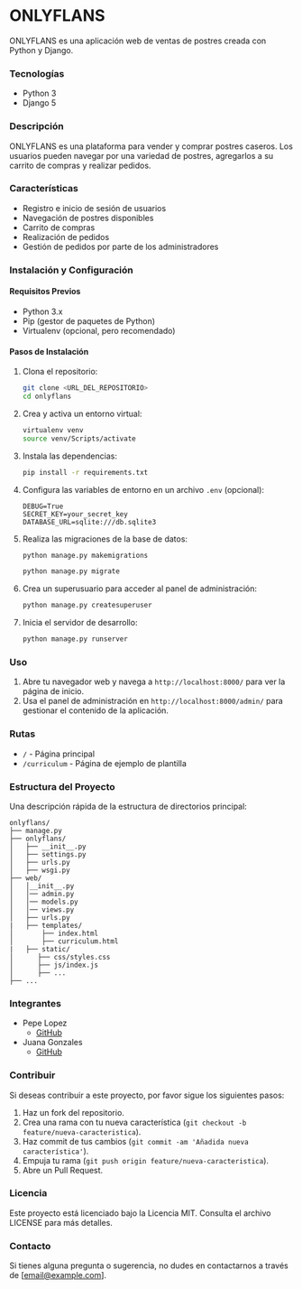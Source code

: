 # ONLYFLANS

ONLYFLANS es una aplicación web de ventas de postres creada con Python y Django.

### Tecnologías

- Python 3
- Django 5

### Descripción

ONLYFLANS es una plataforma para vender y comprar postres caseros. Los usuarios pueden navegar por una variedad de postres, agregarlos a su carrito de compras y realizar pedidos.

### Características

- Registro e inicio de sesión de usuarios
- Navegación de postres disponibles
- Carrito de compras
- Realización de pedidos
- Gestión de pedidos por parte de los administradores

### Instalación y Configuración

#### Requisitos Previos

- Python 3.x
- Pip (gestor de paquetes de Python)
- Virtualenv (opcional, pero recomendado)

#### Pasos de Instalación

1. Clona el repositorio:

   ```bash
   git clone <URL_DEL_REPOSITORIO>
   cd onlyflans
   ```

2. Crea y activa un entorno virtual:

   ```bash
   virtualenv venv
   source venv/Scripts/activate
   ```

3. Instala las dependencias:

   ```bash
   pip install -r requirements.txt
   ```

4. Configura las variables de entorno en un archivo `.env` (opcional):

   ```env
   DEBUG=True
   SECRET_KEY=your_secret_key
   DATABASE_URL=sqlite:///db.sqlite3
   ```

5. Realiza las migraciones de la base de datos:

   ```bash
   python manage.py makemigrations
   ```

   ```bash
   python manage.py migrate
   ```

6. Crea un superusuario para acceder al panel de administración:

   ```bash
   python manage.py createsuperuser
   ```

7. Inicia el servidor de desarrollo:
   ```bash
   python manage.py runserver
   ```

### Uso

1. Abre tu navegador web y navega a `http://localhost:8000/` para ver la página de inicio.
2. Usa el panel de administración en `http://localhost:8000/admin/` para gestionar el contenido de la aplicación.

### Rutas

- `/` - Página principal
- `/curriculum` - Página de ejemplo de plantilla

### Estructura del Proyecto

Una descripción rápida de la estructura de directorios principal:

```plaintext
onlyflans/
├── manage.py
├── onlyflans/
│   ├── __init__.py
│   ├── settings.py
│   ├── urls.py
│   ├── wsgi.py
├── web/
│   │__init__.py
│   │── admin.py
│   │── models.py
│   │── views.py
│   ├── urls.py
|   ├── templates/
│       ├── index.html
│       ├── curriculum.html
|   ├── static/
│      ├── css/styles.css
│      ├── js/index.js
│      ├── ...
├── ...
```

### Integrantes

- Pepe Lopez
  - [GitHub](<enlace github>)
- Juana Gonzales
  - [GitHub](<enlace github>)

### Contribuir

Si deseas contribuir a este proyecto, por favor sigue los siguientes pasos:

1. Haz un fork del repositorio.
2. Crea una rama con tu nueva característica (`git checkout -b feature/nueva-caracteristica`).
3. Haz commit de tus cambios (`git commit -am 'Añadida nueva característica'`).
4. Empuja tu rama (`git push origin feature/nueva-caracteristica`).
5. Abre un Pull Request.

### Licencia

Este proyecto está licenciado bajo la Licencia MIT. Consulta el archivo LICENSE para más detalles.

### Contacto

Si tienes alguna pregunta o sugerencia, no dudes en contactarnos a través de [email@example.com].
